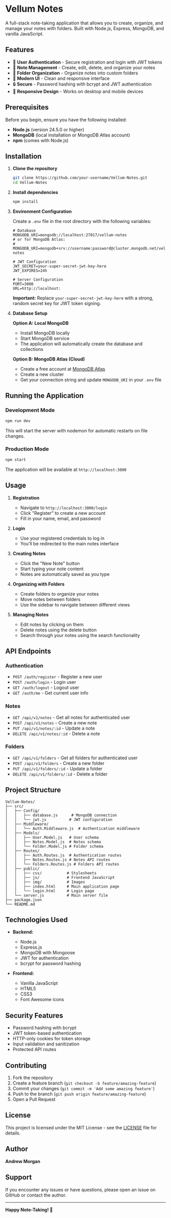 # Vellum Notes

A full-stack note-taking application that allows you to create, organize, and manage your notes with folders. Built with Node.js, Express, MongoDB, and vanilla JavaScript.

## Features

- 🔐 **User Authentication** - Secure registration and login with JWT tokens
- 📝 **Note Management** - Create, edit, delete, and organize your notes
- 📁 **Folder Organization** - Organize notes into custom folders
- 🎨 **Modern UI** - Clean and responsive interface
- 🔒 **Secure** - Password hashing with bcrypt and JWT authentication
- 📱 **Responsive Design** - Works on desktop and mobile devices

## Prerequisites

Before you begin, ensure you have the following installed:

- **Node.js** (version 24.5.0 or higher)
- **MongoDB** (local installation or MongoDB Atlas account)
- **npm** (comes with Node.js)

## Installation

1. **Clone the repository**
   ```bash
   git clone https://github.com/your-username/Vellum-Notes.git
   cd Vellum-Notes
   ```

2. **Install dependencies**
   ```bash
   npm install
   ```

3. **Environment Configuration**
   
   Create a `.env` file in the root directory with the following variables:
   ```env
   # Database
   MONGODB_URI=mongodb://localhost:27017/vellum-notes
   # or for MongoDB Atlas:
   # MONGODB_URI=mongodb+srv://username:password@cluster.mongodb.net/vellum-notes

   # JWT Configuration
   JWT_SECRET=your-super-secret-jwt-key-here
   JWT_EXPIRES=24h

   # Server Configuration
   PORT=3000
   URL=http://localhost:
   ```

   **Important:** Replace `your-super-secret-jwt-key-here` with a strong, random secret key for JWT token signing.

4. **Database Setup**
   
   **Option A: Local MongoDB**
   - Install MongoDB locally
   - Start MongoDB service
   - The application will automatically create the database and collections

   **Option B: MongoDB Atlas (Cloud)**
   - Create a free account at [MongoDB Atlas](https://www.mongodb.com/atlas)
   - Create a new cluster
   - Get your connection string and update `MONGODB_URI` in your `.env` file

## Running the Application

### Development Mode
```bash
npm run dev
```
This will start the server with nodemon for automatic restarts on file changes.

### Production Mode
```bash
npm start
```

The application will be available at `http://localhost:3000`

## Usage

1. **Registration**
   - Navigate to `http://localhost:3000/login`
   - Click "Register" to create a new account
   - Fill in your name, email, and password

2. **Login**
   - Use your registered credentials to log in
   - You'll be redirected to the main notes interface

3. **Creating Notes**
   - Click the "New Note" button
   - Start typing your note content
   - Notes are automatically saved as you type

4. **Organizing with Folders**
   - Create folders to organize your notes
   - Move notes between folders
   - Use the sidebar to navigate between different views

5. **Managing Notes**
   - Edit notes by clicking on them
   - Delete notes using the delete button
   - Search through your notes using the search functionality

## API Endpoints

### Authentication
- `POST /auth/register` - Register a new user
- `POST /auth/login` - Login user
- `GET /auth/logout` - Logout user
- `GET /auth/me` - Get current user info

### Notes
- `GET /api/v1/notes` - Get all notes for authenticated user
- `POST /api/v1/notes` - Create a new note
- `PUT /api/v1/notes/:id` - Update a note
- `DELETE /api/v1/notes/:id` - Delete a note

### Folders
- `GET /api/v1/folders` - Get all folders for authenticated user
- `POST /api/v1/folders` - Create a new folder
- `PUT /api/v1/folders/:id` - Update a folder
- `DELETE /api/v1/folders/:id` - Delete a folder

## Project Structure

```
Vellum-Notes/
├── src/
│   ├── Config/
│   │   ├── database.js      # MongoDB connection
│   │   └── jwt.js          # JWT configuration
│   ├── Middleware/
│   │   └── Auth.Middleware.js  # Authentication middleware
│   ├── Models/
│   │   ├── User.Model.js   # User schema
│   │   ├── Notes.Model.js  # Notes schema
│   │   └── Folder.Model.js # Folder schema
│   ├── Routes/
│   │   ├── Auth.Routes.js  # Authentication routes
│   │   ├── Notes.Routes.js # Notes API routes
│   │   └── Folders.Routes.js # Folders API routes
│   ├── public/
│   │   ├── css/           # Stylesheets
│   │   ├── js/            # Frontend JavaScript
│   │   ├── img/           # Images
│   │   ├── index.html     # Main application page
│   │   └── login.html     # Login page
│   └── server.js          # Main server file
├── package.json
└── README.md
```

## Technologies Used

- **Backend:**
  - Node.js
  - Express.js
  - MongoDB with Mongoose
  - JWT for authentication
  - bcrypt for password hashing

- **Frontend:**
  - Vanilla JavaScript
  - HTML5
  - CSS3
  - Font Awesome icons

## Security Features

- Password hashing with bcrypt
- JWT token-based authentication
- HTTP-only cookies for token storage
- Input validation and sanitization
- Protected API routes

## Contributing

1. Fork the repository
2. Create a feature branch (`git checkout -b feature/amazing-feature`)
3. Commit your changes (`git commit -m 'Add some amazing feature'`)
4. Push to the branch (`git push origin feature/amazing-feature`)
5. Open a Pull Request

## License

This project is licensed under the MIT License - see the [LICENSE](LICENSE) file for details.

## Author

**Andrew Morgan**

## Support

If you encounter any issues or have questions, please open an issue on GitHub or contact the author.

---

**Happy Note-Taking! 📝**
